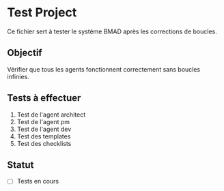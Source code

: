 # Test Project

Ce fichier sert à tester le système BMAD après les corrections de boucles.

## Objectif
Vérifier que tous les agents fonctionnent correctement sans boucles infinies.

## Tests à effectuer
1. Test de l'agent architect
2. Test de l'agent pm
3. Test de l'agent dev
4. Test des templates
5. Test des checklists

## Statut
- [ ] Tests en cours